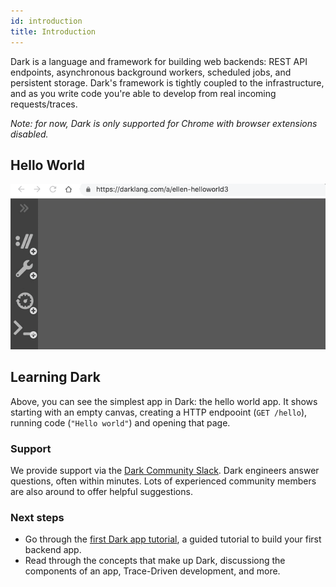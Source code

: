 ```yaml
---
id: introduction
title: Introduction
---
```


Dark is a language and framework for building web backends: REST API endpoints,
asynchronous background workers, scheduled jobs, and persistent storage.
Dark's framework is tightly coupled to the infrastructure, and as you write
code you're able to develop from real incoming requests/traces.

*Note: for now, Dark is only supported for Chrome with browser extensions disabled.*

## Hello World

![Hello World](assets/helloworld.gif)

## Learning Dark

Above, you can see the simplest app in Dark: the hello world app. It
shows starting with an empty canvas, creating a HTTP endpooint (`GET
/hello`), running code (`"Hello world"`) and opening that page.

### Support

We provide support via the [Dark Community
Slack](https://darklang.com/slack-invite). Dark engineers answer
questions, often within minutes. Lots of experienced community
members are also around to offer helpful suggestions.




### Next steps

- Go through the [first Dark app tutorial](getting-started-tutorial), a guided tutorial to build your first backend app.
- Read through the concepts that make up Dark, discussiong the components of an app, Trace-Driven development, and more.


